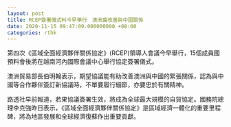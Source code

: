 ```yaml
---
layout: post
title: RCEP簽署儀式料今早舉行　澳洲冀改善與中國關係
date: 2020-11-15 09:47:09.000000000 +08:00
categories: rthk
---
```


第四次《區域全面經濟夥伴關係協定》(RCEP)領導人會議今早舉行，15個成員國預料會後將在越南河內國際會議中心舉行協定簽署儀式。

澳洲貿易部長伯明翰表示，期望協議能有助改善澳洲與中國的緊張關係，認為與中國等合作夥伴簽訂新協議時，不單要履行細節，亦要忠於有關精神。

路透社早前報道，若果協議簽署生效，將成為全球最大規模的自貿協定。國務院總理李克強昨日表示，《區域全面經濟夥伴關係協定》是區域經濟一體化的重要里程碑，將為地區發展和全球經濟復蘇作出重要貢獻。
